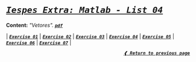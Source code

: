 [previous]: ../

# [**_`Iespes Extra: Matlab - List 04`_**](#iespes-extra-matlab---list-04)

**Content:** _"Vetores"._ [**_`pdf`_**](./list04.pdf)

| [**_`Exercise 01`_**](./ex01.m)
| [**_`Exercise 02`_**](./ex02.m)
| [**_`Exercise 03`_**](./ex03.m)
| [**_`Exercise 04`_**](./ex04.m)
| [**_`Exercise 05`_**](./ex05.m)
| [**_`Exercise 06`_**](./ex06.m)
| [**_`Exercise 07`_**](./ex07.m) |

<div align="right">

[**_`❰ Return to previous page`_**][previous]

</div>
